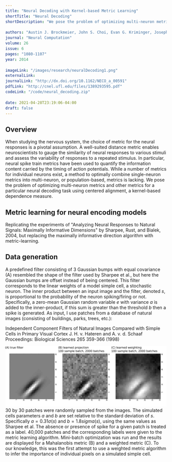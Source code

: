```yaml
---
title: "Neural Decoding with Kernel-based Metric Learning"
shortTitle: "Neural Decoding"
shortDescription: "We pose the problem of optimizing multi-neuron metrics and other metrics for a particular neural decoding task using centered alignment, a kernel-based dependence measure."

authors: "Austin J. Brockmeier, John S. Choi, Evan G. Kriminger, Joseph T. Francis, and Jose C. Principe"
journal: "Neural Computation"
volume: 26
issue: 6
pages: "1080-1107"
year: 2014

imageLink: "/images/research/neuralDecoding1.png"
externalLink:
journalLink: "http://dx.doi.org/10.1162/NECO_a_00591"
pdfLink: "http://cnel.ufl.edu/files/1389293595.pdf"
codeLink: "/code/neural_decoding.zip"

date: 2021-04-28T23:19:06-04:00
draft: false
---
```


## Overview

When studying the nervous system, the choice of metric for the neural responses is a pivotal assumption. A well-suited distance metric enables neuroscientists to gauge the similarity of neural responses to various stimuli and assess the variability of responses to a repeated stimulus. In particular, neural spike train metrics have been used to quantify the information content carried by the timing of action potentials. While a number of metrics for individual neurons exist, a method to optimally combine single-neuron metrics into multi-neuron, or population-based, metrics is lacking. We pose the problem of optimizing multi-neuron metrics and other metrics for a particular neural decoding task using centered alignment, a kernel-based dependence measure.

## Metric learning for neural encoding models

Replicating the experiments of "Analyzing Neural Responses to Natural Signals: Maximally Informative Dimensions" by Sharpee, Rust, and Bialek, 2004, but replacing the maximally informative direction algorithm with metric-learning.

## Data generation

A predefined filter consisting of 3 Gaussian bumps with equal covariance (A) resembled the shape of the filter used by Sharpee et al., but here the Gaussian bumps are offset instead of being centered. This filter corresponds to the linear weights of a model simple cell, a stochastic neuron. The inner product between an input image and the filter, denoted $s$, is proportional to the probability of the neuron spiking/firing or not. Specifically, a zero-mean Gaussian random variable $e$ with variance $a$ is added to the inner-product, if this sum is greater than the threshold $b$ then a spike is generated. As input, I use patches from a database of natural images (consisting of buildings, parks, trees, etc.):

Independent Component Filters of Natural Images Compared with Simple Cells in Primary Visual Cortex
J. H. v. Hateren and A. v. d. Schaaf
Proceedings: Biological Sciences  265  359-366  (1998)

![Figure 1](/images/research/neuralDecoding1.png "Figure 1")
30 by 30 patches were randomly sampled from the images. The simulated cells parameters $a$ and $b$ are set relative to the standard deviation of $s$. Specifically $a=0.31\sigma(s)$ and $b=1.8sigma(s)$, using the same values as Sharpee et al. The absence or presence of spike for a given patch is treated as a label. 40,000 patches and the corresponding labels were given to the metric learning algorithm. Mini-batch optimization was run and the results are displayed for a Mahalanobis metric (B) and a weighted metric (C). To our knowledge, this was the first attempt to use a weighted metric algorithm to infer the importance of individual pixels on a simulated simple cell.
